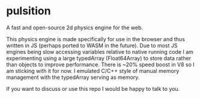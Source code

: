 # pulsition
A fast and open-source 2d physics engine for the web.

This physics engine is made specifically for use in the browser and thus written in JS (perhaps ported to WASM in the future).
Due to most JS engines being slow accessing variables relative to native running code I am experimenting using a large typedArray 
(Float64Array) to store data rather than objects to improve performance. There is ~20% speed boost in V8 so I am sticking with it 
for now. I emulated C/C++ style of manual memory management with the typedArray serving as memory.

If you want to discuss or use this repo I would be happy to talk to you.
